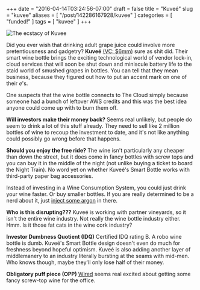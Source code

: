 +++
date = "2016-04-14T03:24:56-07:00"
draft = false
title = "Kuveé"
slug = "kuvee"
aliases = [ "/post/142286167928/kuvee" ]
categories = [ "funded!" ]
tags = [ "kuvee" ]
+++

![The ecstacy of Kuvee](https://dumbfunded.imgix.net/kuvee.jpg?w=640&auto=format&q=90 "What do you mean, your wine bottle is incompatible with my Merlot?")

Did you ever wish that drinking adult grape juice could involve more pretentiousness and gadgetry? **Kuveé** [(VC: 
$6mm)](https://www.crunchbase.com/organization/kuvee) sure as shit did. Their smart wine bottle brings the exciting technological world of vendor lock-in, 
cloud services that will soon be shut down and miniscule battery life to the staid world of smushed grapes in bottles. You can tell that they mean business, 
because they figured out how to put an accent mark on one of their *e*'s.

<!--more-->

One suspects that the wine bottle connects to The Cloud simply because someone had a bunch of leftover AWS credits and this was the best idea anyone could 
come up with to burn them off.

**Will investors make their money back?** Seems real unlikely, but people do seem to drink a lot of this stuff already. They need to sell like 2 million 
bottles of wine to recoup the investment to date, and it's not like anything could possibly go wrong before that happens.

**Should you enjoy the free ride?** The wine isn't particularly any cheaper than down the street, but it does come in fancy bottles with screw tops and you 
can buy it in the middle of the night (not unlike buying a ticket to board the Night Train). No word yet on whether Kuveé's Smart Bottle works with third-party paper bag accessories.

Instead of investing in a Wine Consumption System, you could just drink your wine faster. Or buy smaller bottles. If you are really determined to be a nerd 
about it, just [inject some argon](https://www.coravin.com/) in there.

**Who is this disrupting???** Kuveé is working with partner vineyards, so it isn't the entire wine industry. Not really the wine bottle industry either. Hmm. 
Is it those fat cats in the wine cork industry?

**Investor Dumbness Quotient (IDQ)** Certified IDQ rating B. A robo wine bottle is dumb. Kuveé's Smart Bottle design doesn't even do much for freshness 
beyond hopeful optimism. Kuveé is also adding another layer of middlemanery to an industry literally bursting at the seams with mid-men. Who knows though, 
maybe they'll only lose half of their money.

**Obligatory puff piece (OPP)** [Wired](http://www.wired.com/2016/03/kuvee-wine-bottle/) seems real excited about getting some fancy screw-top wine for the 
office.
